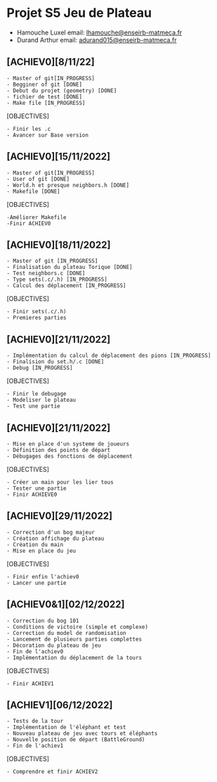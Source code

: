 # Projet S5 Jeu de Plateau  

- Hamouche Luxel		email: lhamouche@enseirb-matmeca.fr	
- Durand Arthur 		email: adurand015@enseirb-matmeca.fr


## [ACHIEV0][8/11/22]
	
	- Master of git[IN_PROGRESS]
	- Begginer of git [DONE]
	- Debut du projet (geometry) [DONE]
	- fichier de test [DONE]
	- Make file [IN_PROGRESS]
	
[OBJECTIVES]

	- Finir les .c 
	- Avancer sur Base version


## [ACHIEV0][15/11/2022]
	
	- Master of git[IN_PROGRESS]
	- User of git [DONE]
	- World.h et presque neighbors.h [DONE]
	- Makefile [DONE]
	
[OBJECTIVES]
	
	-Améliorer Makefile
	-Finir ACHIEV0


## [ACHIEV0][18/11/2022]
	
	- Master of git [IN_PROGRESS]
	- Finalisation du plateau Torique [DONE]
	- Test neighbors.c [DONE]
	- Type sets(.c/.h) [IN_PROGRESS]
	- Calcul des déplacement [IN_PROGRESS]

[OBJECTIVES]
	
	- Finir sets(.c/.h)
	- Premieres parties

## [ACHIEV0][21/11/2022]
	
	- Implémentation du calcul de déplacement des pions [IN_PROGRESS]
	- Finalision du set.h/.c [DONE]
	- Debug [IN_PROGRESS]

[OBJECTIVES]
	
	- Finir le debugage
	- Modeliser le plateau 
	- Test une partie 

## [ACHIEV0][21/11/2022]
	
	- Mise en place d'un systeme de joueurs 
	- Définition des points de départ 
	- Débugages des fonctions de déplacement 
	
[OBJECTIVES]
	
	- Créer un main pour les lier tous 
	- Tester une partie 
	- Finir ACHIEVE0
	
## [ACHIEV0][29/11/2022]
	
	- Correction d'un bog majeur 
	- Création affichage du plateau 
	- Création du main 
	- Mise en place du jeu 

[OBJECTIVES]
	
	- Finir enfin l'achiev0 
	- Lancer une partie 

## [ACHIEV0&1][02/12/2022]
	
	- Correction du bog 101
	- Conditions de victoire (simple et complexe)
	- Correction du model de randomisation 
	- Lancement de plusieurs parties complettes 
	- Décoration du plateau de jeu 
	- Fin de l'achiev0 
	- Implémentation du déplacement de la tours 

[OBJECTIVES]
	
	- Finir ACHIEV1 

## [ACHIEV1][06/12/2022]
	
	- Tests de la tour 
	- Implémentation de l'éléphant et test
	- Nouveau plateau de jeu avec tours et éléphants 
	- Nouvelle position de départ (BattleGround)
	- Fin de l'achiev1 

[OBJECTIVES]
	
	- Comprendre et finir ACHIEV2 